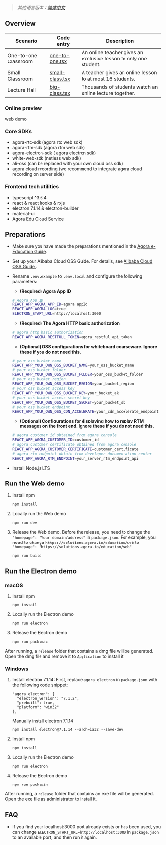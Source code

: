 > *其他语言版本：[简体中文](https://github.com/AgoraIO-Usecase/eEducation/wiki/Web-&-Electron-%E8%BF%90%E8%A1%8C%E6%8C%87%E5%8D%97)*

## Overview

|Scenario|Code entry|Description|
| ------ | ----- | ----- |
| One-to-one Classroom | [one-to-one.tsx](https://github.com/AgoraIO-Usecase/eEducation/blob/master/education_web/src/pages/classroom/one-to-one.tsx) | An online teacher gives an exclusive lesson to only one student. |
| Small Classroom| [small-class.tsx](https://github.com/AgoraIO-Usecase/eEducation/blob/master/education_web/src/pages/classroom/small-class.tsx) | A teacher gives an online lesson to at most 16 students. |
| Lecture Hall | [big-class.tsx](https://github.com/AgoraIO-Usecase/eEducation/blob/master/education_web/src/pages/classroom/big-class.tsx) | Thousands of students watch an online lecture together. |

### Online preview

[web demo](https://solutions.agora.io/education/web/)

### Core SDKs
- agora-rtc-sdk (agora rtc web sdk)
- agora-rtm-sdk (agora rtm web sdk)
- agora-electron-sdk  ( agora electron sdk)
- white-web-sdk (netless web sdk)
- ali-oss (can be replaced with your own cloud oss sdk)
- agora cloud recording (we recommend to integrate agora cloud recording on server side)

### Frontend tech utilities
- typescript ^3.6.4
- react & react hooks & rxjs
- electron 7.1.14 & electron-builder
- material-ui
- Agora Edu Cloud Service

## Preparations

- Make sure you have made the preparations mentioned in the [Agora e-Education Guide](https://github.com/AgoraIO-Usecase/eEducation/wiki/Agora-eEducation-Guide).
- Set up your Alibaba Cloud OSS Guide. For details, see [Alibaba Cloud OSS Guide
](https://github.com/AgoraIO-Usecase/eEducation/wiki/Agora-eEducation-Guide).
- Rename `.env.example` to `.env.local` and configure the following parameters:
  - **(Required) Agora App ID** 
  ```bash
  # Agora App ID
  REACT_APP_AGORA_APP_ID=agora appId
  REACT_APP_AGORA_LOG=true
  ELECTRON_START_URL=http://localhost:3000
  ```
  - **(Required) The Agora HTTP basic authorization**
  ```bash
  # agora http basic authorization
  REACT_APP_AGORA_RESTFULL_TOKEN=agora_restful_api_token
  ```
  - **(Optional) OSS configurations for whiteboard courseware. Ignore these if you do not need this.**
  ```bash
  # your oss bucket name
  REACT_APP_YOUR_OWN_OSS_BUCKET_NAME=your_oss_bucket_name
  # your oss bucket folder
  REACT_APP_YOUR_OWN_OSS_BUCKET_FOLDER=your_oss_bucket_folder
  # your oss bucket region
  REACT_APP_YOUR_OWN_OSS_BUCKET_REGION=your_bucket_region
  # your oss bucket access key
  REACT_APP_YOUR_OWN_OSS_BUCKET_KEY=your_bucket_ak
  # your oss bucket access secret key
  REACT_APP_YOUR_OWN_OSS_BUCKET_SECRET=your_bucket_sk
  # your oss bucket endpoint
  REACT_APP_YOUR_OWN_OSS_CDN_ACCELERATE=your_cdn_accelerate_endpoint
  ```
  - **(Optional) Configurations for displaying how to replay RTM messages on the front end. Ignore these if you do not need this.**
  ```bash
  # agora customer id obtained from agora console
  REACT_APP_AGORA_CUSTOMER_ID=customer_id
  # agora customer certificate obtained from agora console
  REACT_APP_AGORA_CUSTOMER_CERTIFICATE=customer_certificate
  # agora rtm endpoint obtain from developer documentation center
  REACT_APP_AGORA_RTM_ENDPOINT=your_server_rtm_endpoint_api
  ```

- Install Node.js LTS

## Run the Web demo
1. Install npm
   ```
   npm install
   ```

2. Locally run the Web demo
   ```
   npm run dev
   ```
3. Release the Web demo. Before the release, you need to change the `"homepage": "Your domain/address"` in `package.json`. For example, you need to change `https://solutions.agora.io/education/web` to `"homepage": "https://solutions.agora.io/education/web"`
   ```
   npm run build
   ```
   
## Run the Electron demo

### macOS
1. Install npm
   ```
   npm install
   ```
2. Locally run the Electron demo
   ```
   npm run electron  
   ```
3. Release the Electron demo
   ```
   npm run pack:mac
   ```
After running, a `release` folder that contains a dmg file will be generated. Open the dmg file and remove it to `Application` to install it.

### Windows
1. Install electron 7.1.14: First, replace `agora_electron` in `package.json` with the following code snippet:
   ```
   "agora_electron": {
     "electron_version": "7.1.2",
     "prebuilt": true,
     "platform": "win32"
   },
   ```
   Manually install electron 7.1.14
   ```  
   npm install electron@7.1.14 --arch=ia32 --save-dev
   ```
2. Install npm
   ```
   npm install
   ```

3. Locally run the Electron demo
   ```
   npm run electron  
   ```
4. Release the Electron demo
   ```
   npm run pack:win
   ```
After running, a `release` folder that contains an exe file will be generated. Open the exe file as administrator to install it.

## FAQ
- If you find your localhost:3000 port already exists or has been used, you can change `ELECTRON_START_URL=http://localhost:3000` in `package.json` to an available port, and then run it again.  